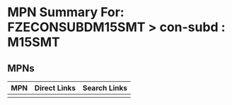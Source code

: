 



# MPN Summary For: FZECONSUBDM15SMT > con-subd : M15SMT

## MPNs
  

|MPN|Direct Links|Search Links|
| :--- | :--- | :--- |
||||
